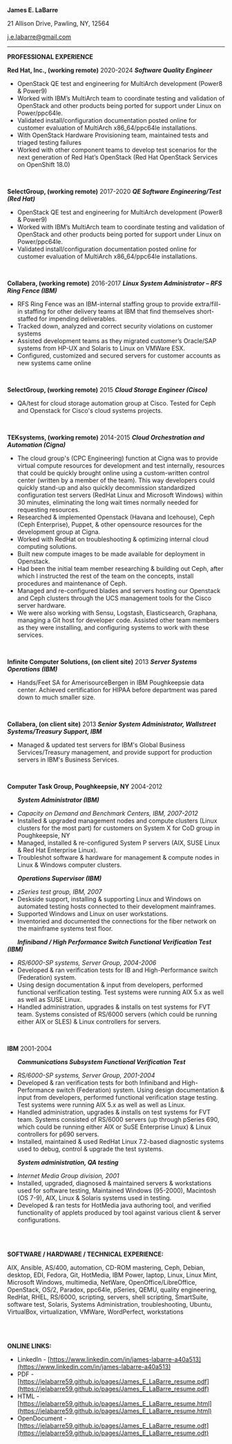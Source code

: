 
**James E. LaBarre**

21 Allison Drive, Pawling, NY, 12564

[j.e.labarre@gmail.com](mailto:j.e.labarre@gmail.com)

----------

**PROFESSIONAL EXPERIENCE**


**Red Hat, Inc., (working remote)** 2020-2024
_**Software Quality Engineer**_

-   OpenStack QE test and engineering for MultiArch development (Power8 & Power9)
-   Worked with IBM’s MultiArch team to coordinate testing and validation of OpenStack and other products being ported for support under Linux on Power/ppc64le.
-   Validated install/configuration documentation posted online for customer evaluation of MultiArch x86_64/ppc64le installations.
-   With OpenStack Hardware Provisioning team, maintained tests and triaged testing failures
-   Worked with other component teams to develop test scenarios for the next generation of Red Hat’s OpenStack (Red Hat OpenStack Services on OpenShift 18.0)

<br>

**SelectGroup, (working remote)** 2017-2020
_**QE Software Engineering/Test (Red Hat)**_

-   OpenStack QE test and engineering for MultiArch development (Power8 & Power9)
-   Worked with IBM’s MultiArch team to coordinate testing and validation of OpenStack and other products being ported for support under Linux on Power/ppc64le.
-   Validated install/configuration documentation posted online for customer evaluation of MultiArch x86_64/ppc64le installations.

<br>

**Collabera, (working remote)** 2016-2017
_**Linux System Administrator – RFS Ring Fence (IBM)**_

-   RFS Ring Fence was an IBM-internal staffing group to provide extra/fill-in staffing for other delivery teams at IBM that find themselves short-staffed for impending deliverables.
-   Tracked down, analyzed and correct security violations on customer systems
-   Assisted development teams as they migrated customer’s Oracle/SAP systems from HP-UX and Solaris to Linux on VMWare ESX.
-   Configured, customized and secured servers for customer accounts as new systems came online

<br>

**SelectGroup, (working remote)** 2015
_**Cloud Storage Engineer (Cisco)**_

-   QA/test for cloud storage automation group at Cisco. Tested for Ceph and Openstack for Cisco's cloud systems projects.

<br>

**TEKsystems, (working remote)** 2014-2015
_**Cloud Orchestration and Automation (Cigna)**_

-   The cloud group's (CPC Engineering) function at Cigna was to provide virtual compute resources for development and test internally, resources that could be quickly brought online using a custom-written control center (written by a member of the team). This way developers could quickly stand-up and also quickly decommission standardized configuration test servers (RedHat Linux and Microsoft Windows) within 30 minutes, eliminating the long wait times normally needed for requesting resources.
-   Researched & implemented Openstack (Havana and Icehouse), Ceph (Ceph Enterprise), Puppet, & other opensource resources for the development group at Cigna.
-   Worked with RedHat on troubleshooting & optimizing internal cloud computing solutions.
-   Built new compute images to be made available for deployment in Openstack.
-   Had been the initial team member researching & building out Ceph, after which I instructed the rest of the team on the concepts, install procedures and maintenance of Ceph.
-   Managed and re-configured blades and servers hosting our Openstack and Ceph clusters through the UCS management tools for the Cisco server hardware.
-   We were also working with Sensu, Logstash, Elasticsearch, Graphana, managing a Git host for developer code. Assisted other team members as they were installing, and configuring systems to work with these services.

<br>

**Infinite Computer Solutions, (on client site)** 2013
_**Server Systems Operations (IBM)**_

-   Hands/Feet SA for AmerisourceBergen in IBM Poughkeepsie data center. Achieved certification for HIPAA before department was pared down to much smaller size.

<br>

**Collabera, (on client site)** 2013
_**Senior System Administrator, Wallstreet Systems/Treasury Support, IBM**_

-   Managed & updated test servers for IBM's Global Business Services/Treasury management, and provide support for production servers in IBM's Business Services.

<br>

**Computer Task Group, Poughkeepsie, NY** 2004-2012

&nbsp;&nbsp;&nbsp;&nbsp;&nbsp;&nbsp;**_System Administrator_ _(IBM)_**

-   _Capacity on Demand and Benchmark Centers, IBM, 2007-2012_
-  Installed & upgraded management nodes and compute clusters (Linux clusters for the most part) for customers on System X for CoD group in Poughkeepsie, NY
-   Managed, installed & re-configured System P servers (AIX, SUSE Linux & Red Hat Enterprise Linux).
-   Troubleshot software & hardware for management & compute nodes in Linux & Windows computer clusters.

&nbsp;&nbsp;&nbsp;&nbsp;&nbsp;&nbsp;**_Operations Supervisor_ _(IBM)_**

-   _zSeries test group, IBM, 2007_
-   Deskside support, installing & supporting Linux and Windows on automated testing hosts connected to their development mainframes.
-   Supported Windows and Linux on user workstations.
-   Inventoried and documented the connections for the fiber network on the mainframe systems test floor.

&nbsp;&nbsp;&nbsp;&nbsp;&nbsp;&nbsp;**_Infiniband / High Performance Switch Functional Verification Test_ _(__IBM__)_**

-   _RS/6000-SP systems, Server Group, 2004-2006_
-   Developed & ran verification tests for IB and High-Performance switch (Federation) system.
-   Using design documentation & input from developers, performed functional verification testing. Test systems were running AIX 5.x as well as well as SUSE Linux.
-   Handled administration, upgrades & installs on test systems for FVT team. Systems consisted of RS/6000 servers (which could be running either AIX or SLES) & Linux controllers for servers.

<br>

**IBM** 2001-2004

&nbsp;&nbsp;&nbsp;&nbsp;&nbsp;&nbsp;**_Communications Subsystem Functional Verification Test_**

-   _RS/6000-SP systems, Server Group, 2001-2004_
-   Developed & ran verification tests for both Infiniband and High-Performance switch (Federation) system. Using design documentation & input from developers, performed functional verification stage testing. Test systems were running AIX 5.x as well as well as Linux.
-   Handled administration, upgrades & installs on test systems for FVT team. Systems consisted of RS/6000 servers (up through pSeries 690, which could be running either AIX or SuSE Enterprise Linux) & Linux controllers for p690 servers.
-   Installed, maintained & used RedHat Linux 7.2-based diagnostic systems used to debug, control & upgrade the test systems.

&nbsp;&nbsp;&nbsp;&nbsp;&nbsp;&nbsp;**_System administration, QA testing_**

-   _Internet Media Group division, 2001_
-   Installed, upgraded, diagnosed & maintained servers & workstations used for software testing, Maintained Windows (95-2000), Macintosh (OS 7-9), AIX, Linux & Solaris systems used in testing.
-   Developed & ran tests for HotMedia java authoring tool, and verified functionality of applets produced by tool against various client & server configurations.

<br><br>

**SOFTWARE / HARDWARE / TECHNICAL EXPERIENCE:**

AIX, Ansible, AS/400, automation, CD-ROM mastering, Ceph, Debian, desktop, EDI, Fedora, Git, HotMedia, IBM Power, laptop, Linux, Linux Mint, Microsoft Windows, multimedia, NetWare, OpenOffice/LibreOffice, OpenStack, OS/2, Paradox, ppc64le, pSeries, QEMU, quality engineering, RedHat, RHEL, RS/6000, scripting, servers, shell scripting, SmartSuite, software test, Solaris, Systems Administration, troubleshooting, Ubuntu, VirtualBox, virtualization, VMWare, WordPerfect, workstations

<br><br>

**ONLINE LINKS:**

-   LinkedIn - [https://www.linkedin.com/in/james-labarre-a40a513](https://www.linkedin.com/in/james-labarre-a40a513)
-   PDF - [https://jelabarre59.github.io/pages/James_E_LaBarre_resume.pdf](https://jelabarre59.github.io/pages/James_E_LaBarre_resume.pdf)
-   HTML - [https://jelabarre59.github.io/pages/James_E_LaBarre_resume.html](https://jelabarre59.github.io/pages/James_E_LaBarre_resume.html)
-   OpenDocument -[https://jelabarre59.github.io/pages/James_E_LaBarre_resume.odt](https://jelabarre59.github.io/pages/James_E_LaBarre_resume.odt)

<br><br>


